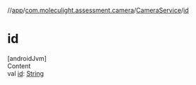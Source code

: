 //[app](../../../index.md)/[com.moleculight.assessment.camera](../index.md)/[CameraService](index.md)/[id](id.md)



# id  
[androidJvm]  
Content  
val [id](id.md): [String](https://kotlinlang.org/api/latest/jvm/stdlib/kotlin/-string/index.html)  



